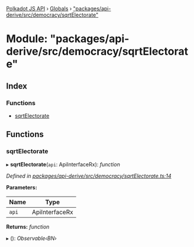 [Polkadot JS API](../README.md) › [Globals](../globals.md) › ["packages/api-derive/src/democracy/sqrtElectorate"](_packages_api_derive_src_democracy_sqrtelectorate_.md)

# Module: "packages/api-derive/src/democracy/sqrtElectorate"

## Index

### Functions

* [sqrtElectorate](_packages_api_derive_src_democracy_sqrtelectorate_.md#sqrtelectorate)

## Functions

###  sqrtElectorate

▸ **sqrtElectorate**(`api`: ApiInterfaceRx): *function*

*Defined in [packages/api-derive/src/democracy/sqrtElectorate.ts:14](https://github.com/polkadot-js/api/blob/bcdfcce89/packages/api-derive/src/democracy/sqrtElectorate.ts#L14)*

**Parameters:**

Name | Type |
------ | ------ |
`api` | ApiInterfaceRx |

**Returns:** *function*

▸ (): *Observable‹BN›*
